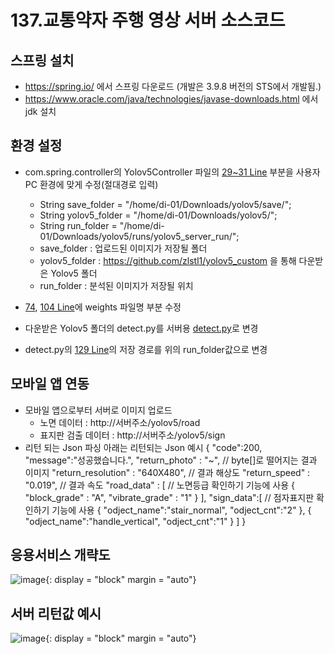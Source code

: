 # 137.교통약자 주행 영상 서버 소스코드

## 스프링 설치

- https://spring.io/ 에서 스프링 다운로드 (개발은 3.9.8 버전의 STS에서 개발됨.)
- https://www.oracle.com/java/technologies/javase-downloads.html 에서 jdk 설치

## 환경 설정

- com.spring.controller의 Yolov5Controller 파일의 [29~31 Line](https://github.com/zlstl1/yolov5_server/blob/3ed875d7ebc6477eb8004449af8cc0ebff36a2cc/src/main/java/com/spring/controller/Yolov5Contoller.java#L29-L31) 부분을 사용자 PC 환경에 맞게 수정(절대경로 입력)
  - String save_folder = "/home/di-01/Downloads/yolov5/save/";
  - String yolov5_folder = "/home/di-01/Downloads/yolov5/";
  - String run_folder = "/home/di-01/Downloads/yolov5/runs/yolov5_server_run/";
  - save_folder : 업로드된 이미지가 저장될 폴더
  - yolov5_folder : https://github.com/zlstl1/yolov5_custom 을 통해 다운받은 Yolov5 폴더
  - run_folder : 분석된 이미지가 저장될 위치  
- [74](https://github.com/zlstl1/yolov5_server/blob/3ed875d7ebc6477eb8004449af8cc0ebff36a2cc/src/main/java/com/spring/controller/Yolov5Contoller.java#L74), [104 Line](https://github.com/zlstl1/yolov5_server/blob/3ed875d7ebc6477eb8004449af8cc0ebff36a2cc/src/main/java/com/spring/controller/Yolov5Contoller.java#L104)에 weights 파일명 부분 수정
  
- 다운받은 Yolov5 폴더의 detect.py를 서버용 [detect.py](https://github.com/zlstl1/yolov5_server/blob/master/detect.py)로 변경
- detect.py의 [129 Line](https://github.com/zlstl1/yolov5_server/blob/3ed875d7ebc6477eb8004449af8cc0ebff36a2cc/detect.py#L129)의 저장 경로를 위의 run_folder값으로 변경

## 모바일 앱 연동
- 모바일 앱으로부터 서버로 이미지 업로드 
  - 노면 데이터 : http://서버주소/yolov5/road
  - 표지판 검출 데이터 : http://서버주소/yolov5/sign
- 리턴 되는 Json 파싱 아래는 리턴되는 Json 예시
{
  "code":200,  
  "message":"성공했습니다.",
  "return_photo" : "~", // byte[]로 떨어지는 결과 이미지
  "return_resolution" : "640X480", // 결과 해상도
  "return_speed" : "0.019", // 결과 속도
   "road_data" : [ // 노면등급 확인하기 기능에 사용
      {
         "block_grade" : "A",
         "vibrate_grade" : "1"
      }
   ],
  "sign_data":[ // 점자표지판 확인하기 기능에 사용 
     {
        "odject_name":"stair_normal",
        "odject_cnt":"2"
     },
     {
        "odject_name":"handle_vertical",
        "odject_cnt":"1"
     }
  ]
}

## 응용서비스 개략도
![image](https://user-images.githubusercontent.com/35329451/107865319-73207480-6ea8-11eb-9a9d-c1a1864df1d8.png){: display = "block" margin = "auto"}

## 서버 리턴값 예시
![image](https://user-images.githubusercontent.com/35329451/107865320-76b3fb80-6ea8-11eb-9a86-0876a05f2612.png){: display = "block" margin = "auto"}

